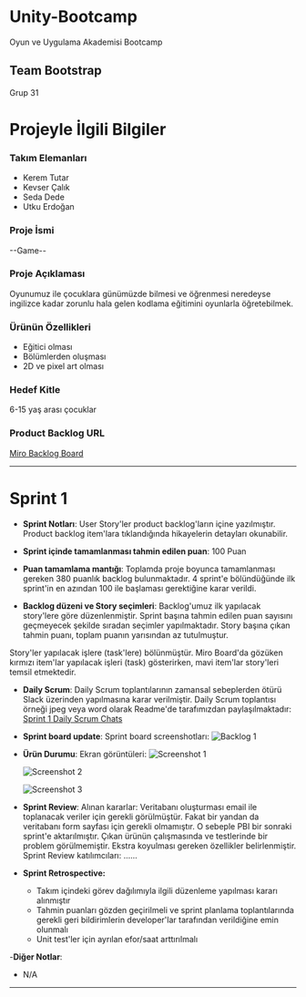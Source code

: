 # Unity-Bootcamp

Oyun ve Uygulama Akademisi Bootcamp

## Team Bootstrap
Grup 31

# Projeyle İlgili Bilgiler

### Takım Elemanları
+ Kerem Tutar
+ Kevser Çalık
+ Seda Dede
+ Utku Erdoğan

### Proje İsmi
--Game--

### Proje Açıklaması
Oyunumuz ile çocuklara günümüzde bilmesi ve öğrenmesi neredeyse ingilizce kadar zorunlu hala gelen kodlama eğitimini oyunlarla öğretebilmek.

### Ürünün Özellikleri
- Eğitici olması
- Bölümlerden oluşması
- 2D ve pixel art olması

### Hedef Kitle
6-15 yaş arası çocuklar 

### Product Backlog URL

[Miro Backlog Board](https://miro.com/app/board/uXjVO2lrk-4=/?share_link_id=891203677780) 

---

# Sprint 1

- **Sprint Notları**: User Story'ler product backlog'ların içine yazılmıştır. Product backlog item'lara tıklandığında hikayelerin detayları okunabilir.

- **Sprint içinde tamamlanması tahmin edilen puan**: 100 Puan

- **Puan tamamlama mantığı**: Toplamda proje boyunca tamamlanması gereken 380 puanlık backlog bulunmaktadır. 4 sprint'e bölündüğünde ilk sprint'in en azından 100 ile başlaması gerektiğine karar verildi.

- **Backlog düzeni ve Story seçimleri**: Backlog'umuz ilk yapılacak story'lere göre düzenlenmiştir. Sprint başına tahmin edilen puan sayısını geçmeyecek şekilde sıradan seçimler yapılmaktadır. Story başına çıkan tahmin puanı, toplam puanın yarısından az tutulmuştur. 

Story'ler yapılacak işlere (task'lere) bölünmüştür. Miro Board'da gözüken kırmızı item'lar yapılacak işleri (task) gösterirken, mavi item'lar story'leri temsil etmektedir.

- **Daily Scrum**: Daily Scrum toplantılarının zamansal sebeplerden ötürü Slack üzerinden yapılmasına karar verilmiştir. Daily Scrum toplantısı örneği jpeg veya word olarak Readme'de tarafımızdan paylaşılmaktadır: [Sprint 1 Daily Scrum Chats](https://github.com/sedadede10/Unity-Bootcamp/files/8646956/Daily.Scrum.docx)

- **Sprint board update**: Sprint board screenshotları: 
![Backlog 1](https://user-images.githubusercontent.com/79168222/167309363-0db5d000-39dd-4a2c-8f38-369435e6f581.png)

- **Ürün Durumu**: Ekran görüntüleri:
  ![Screenshot 1](https://user-images.githubusercontent.com/79168222/167294921-6af956e8-ed51-47a4-96ff-0d0391df8cf2.png)

  ![Screenshot 2](https://user-images.githubusercontent.com/79168222/167295622-50cd07bf-295f-43ed-880a-6832527911ca.png)
  
  ![Screenshot 3](https://user-images.githubusercontent.com/79168222/167309485-d9c056aa-86d3-43d2-b1a8-f0d0cb5b834c.png)
  

- **Sprint Review**: 
Alınan kararlar: Veritabanı oluşturması email ile toplanacak veriler için gerekli görülmüştür. Fakat bir yandan da veritabanı form sayfası için gerekli olmamıştır. O sebeple PBI bir sonraki sprint'e aktarılmıştır. Çıkan ürünün çalışmasında ve testlerinde bir problem görülmemiştir. Ekstra koyulması gereken özellikler belirlenmiştir. Sprint Review katılımcıları: ......

- **Sprint Retrospective:**
  - Takım içindeki görev dağılımıyla ilgili düzenleme yapılması kararı alınmıştır
  - Tahmin puanları gözden geçirilmeli ve sprint planlama toplantılarında gerekli geri bildirimlerin developer'lar tarafından verildiğine emin olunmalı
  - Unit test'ler için ayrılan efor/saat arttırılmalı 

-**Diğer Notlar**:
- N/A

---
